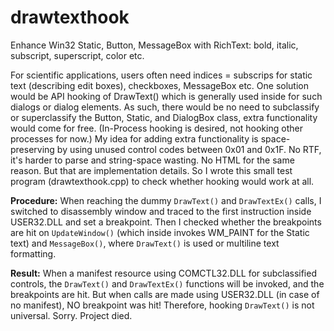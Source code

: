 # drawtexthook
Enhance Win32 Static, Button, MessageBox with RichText: bold, italic, subscript, superscript, color etc.

For scientific applications, users often need indices = subscrips for static text (describing edit boxes), checkboxes, MessageBox etc. One solution would be API hooking of DrawText() which is generally used inside for such dialogs or dialog elements. As such, there would be no need to subclassify or superclassify the Button, Static, and DialogBox class, extra functionality would come for free. (In-Process hooking is desired, not hooking other processes for now.)
My idea for adding extra functionality is space-preserving by using unused control codes between 0x01 and 0x1F. No RTF, it's harder to parse and string-space wasting. No HTML for the same reason. But that are implementation details.
So I wrote this small test program (drawtexthook.cpp) to check whether hooking would work at all.

**Procedure:** When reaching the dummy `DrawText()` and `DrawTextEx()` calls, I switched to disassembly window and traced to the first instruction inside USER32.DLL and set a breakpoint. Then I checked whether the breakpoints are hit on `UpdateWindow()` (which inside invokes WM_PAINT for the Static text) and `MessageBox()`, where `DrawText()` is used or multiline text formatting.

**Result:** When a manifest resource using COMCTL32.DLL for subclassified controls, the `DrawText()` and `DrawTextEx()` functions will be invoked, and the breakpoints are hit. But when calls are made using USER32.DLL (in case of no manifest), NO breakpoint was hit!
Therefore, hooking `DrawText()` is not universal. Sorry. Project died.
